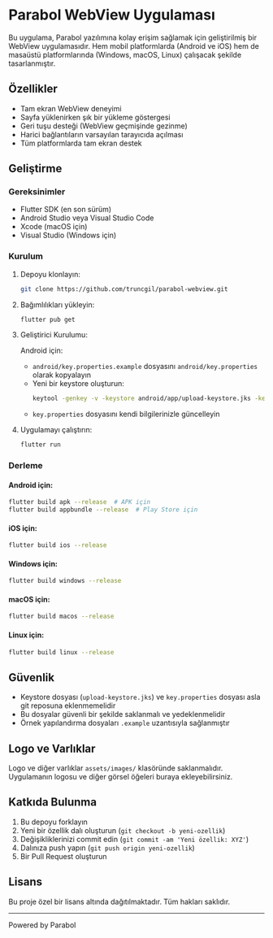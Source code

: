 # Parabol WebView Uygulaması

Bu uygulama, Parabol yazılımına kolay erişim sağlamak için geliştirilmiş bir WebView uygulamasıdır. Hem mobil platformlarda (Android ve iOS) hem de masaüstü platformlarında (Windows, macOS, Linux) çalışacak şekilde tasarlanmıştır.

## Özellikler

- Tam ekran WebView deneyimi
- Sayfa yüklenirken şık bir yükleme göstergesi
- Geri tuşu desteği (WebView geçmişinde gezinme)
- Harici bağlantıların varsayılan tarayıcıda açılması
- Tüm platformlarda tam ekran destek

## Geliştirme

### Gereksinimler

- Flutter SDK (en son sürüm)
- Android Studio veya Visual Studio Code
- Xcode (macOS için)
- Visual Studio (Windows için)

### Kurulum

1. Depoyu klonlayın:
   ```bash
   git clone https://github.com/truncgil/parabol-webview.git
   ```

2. Bağımlılıkları yükleyin:
   ```bash
   flutter pub get
   ```

3. Geliştirici Kurulumu:
   
   Android için:
   - `android/key.properties.example` dosyasını `android/key.properties` olarak kopyalayın
   - Yeni bir keystore oluşturun:
     ```bash
     keytool -genkey -v -keystore android/app/upload-keystore.jks -keyalg RSA -keysize 2048 -validity 10000 -alias upload
     ```
   - `key.properties` dosyasını kendi bilgilerinizle güncelleyin

4. Uygulamayı çalıştırın:
   ```bash
   flutter run
   ```

### Derleme

#### Android için:
```bash
flutter build apk --release  # APK için
flutter build appbundle --release  # Play Store için
```

#### iOS için:
```bash
flutter build ios --release
```

#### Windows için:
```bash
flutter build windows --release
```

#### macOS için:
```bash
flutter build macos --release
```

#### Linux için:
```bash
flutter build linux --release
```

## Güvenlik

- Keystore dosyası (`upload-keystore.jks`) ve `key.properties` dosyası asla git reposuna eklenmemelidir
- Bu dosyalar güvenli bir şekilde saklanmalı ve yedeklenmelidir
- Örnek yapılandırma dosyaları `.example` uzantısıyla sağlanmıştır

## Logo ve Varlıklar

Logo ve diğer varlıklar `assets/images/` klasöründe saklanmalıdır. Uygulamanın logosu ve diğer görsel öğeleri buraya ekleyebilirsiniz.

## Katkıda Bulunma

1. Bu depoyu forklayın
2. Yeni bir özellik dalı oluşturun (`git checkout -b yeni-ozellik`)
3. Değişikliklerinizi commit edin (`git commit -am 'Yeni özellik: XYZ'`)
4. Dalınıza push yapın (`git push origin yeni-ozellik`)
5. Bir Pull Request oluşturun

## Lisans

Bu proje özel bir lisans altında dağıtılmaktadır. Tüm hakları saklıdır.

---

Powered by Parabol 